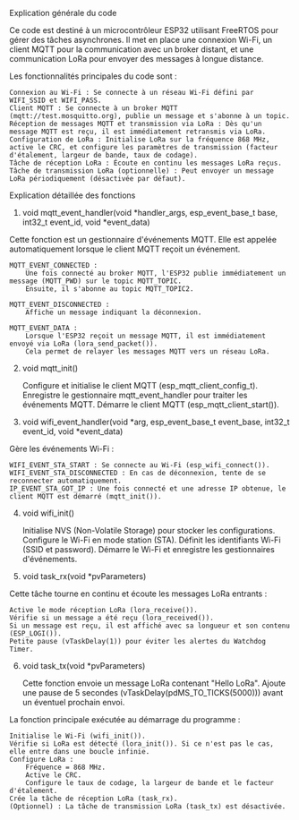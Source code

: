 Explication générale du code

Ce code est destiné à un microcontrôleur ESP32 utilisant FreeRTOS pour gérer des tâches asynchrones. Il met en place une connexion Wi-Fi, un client MQTT pour la communication avec un broker distant, et une communication LoRa pour envoyer des messages à longue distance.

Les fonctionnalités principales du code sont :

    Connexion au Wi-Fi : Se connecte à un réseau Wi-Fi défini par WIFI_SSID et WIFI_PASS.
    Client MQTT : Se connecte à un broker MQTT (mqtt://test.mosquitto.org), publie un message et s'abonne à un topic.
    Réception de messages MQTT et transmission via LoRa : Dès qu'un message MQTT est reçu, il est immédiatement retransmis via LoRa.
    Configuration de LoRa : Initialise LoRa sur la fréquence 868 MHz, active le CRC, et configure les paramètres de transmission (facteur d'étalement, largeur de bande, taux de codage).
    Tâche de réception LoRa : Écoute en continu les messages LoRa reçus.
    Tâche de transmission LoRa (optionnelle) : Peut envoyer un message LoRa périodiquement (désactivée par défaut).

Explication détaillée des fonctions
1. void mqtt_event_handler(void *handler_args, esp_event_base_t base, int32_t event_id, void *event_data)

Cette fonction est un gestionnaire d'événements MQTT. Elle est appelée automatiquement lorsque le client MQTT reçoit un événement.

    MQTT_EVENT_CONNECTED :
        Une fois connecté au broker MQTT, l'ESP32 publie immédiatement un message (MQTT_PWD) sur le topic MQTT_TOPIC.
        Ensuite, il s'abonne au topic MQTT_TOPIC2.

    MQTT_EVENT_DISCONNECTED :
        Affiche un message indiquant la déconnexion.

    MQTT_EVENT_DATA :
        Lorsque l'ESP32 reçoit un message MQTT, il est immédiatement envoyé via LoRa (lora_send_packet()).
        Cela permet de relayer les messages MQTT vers un réseau LoRa.

2. void mqtt_init()

    Configure et initialise le client MQTT (esp_mqtt_client_config_t).
    Enregistre le gestionnaire mqtt_event_handler pour traiter les événements MQTT.
    Démarre le client MQTT (esp_mqtt_client_start()).

3. void wifi_event_handler(void *arg, esp_event_base_t event_base, int32_t event_id, void *event_data)

Gère les événements Wi-Fi :

    WIFI_EVENT_STA_START : Se connecte au Wi-Fi (esp_wifi_connect()).
    WIFI_EVENT_STA_DISCONNECTED : En cas de déconnexion, tente de se reconnecter automatiquement.
    IP_EVENT_STA_GOT_IP : Une fois connecté et une adresse IP obtenue, le client MQTT est démarré (mqtt_init()).

4. void wifi_init()

    Initialise NVS (Non-Volatile Storage) pour stocker les configurations.
    Configure le Wi-Fi en mode station (STA).
    Définit les identifiants Wi-Fi (SSID et password).
    Démarre le Wi-Fi et enregistre les gestionnaires d'événements.

5. void task_rx(void *pvParameters)

Cette tâche tourne en continu et écoute les messages LoRa entrants :

    Active le mode réception LoRa (lora_receive()).
    Vérifie si un message a été reçu (lora_received()).
    Si un message est reçu, il est affiché avec sa longueur et son contenu (ESP_LOGI()).
    Petite pause (vTaskDelay(1)) pour éviter les alertes du Watchdog Timer.

6. void task_tx(void *pvParameters)

    Cette fonction envoie un message LoRa contenant "Hello LoRa".
    Ajoute une pause de 5 secondes (vTaskDelay(pdMS_TO_TICKS(5000))) avant un éventuel prochain envoi.


La fonction principale exécutée au démarrage du programme :

    Initialise le Wi-Fi (wifi_init()).
    Vérifie si LoRa est détecté (lora_init()). Si ce n'est pas le cas, elle entre dans une boucle infinie.
    Configure LoRa :
        Fréquence = 868 MHz.
        Active le CRC.
        Configure le taux de codage, la largeur de bande et le facteur d'étalement.
    Crée la tâche de réception LoRa (task_rx).
    (Optionnel) : La tâche de transmission LoRa (task_tx) est désactivée.
